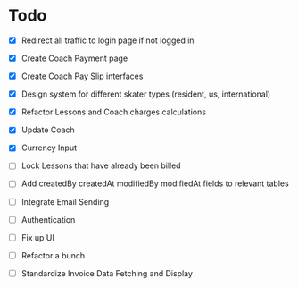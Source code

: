 # Todo

- [x] Redirect all traffic to login page if not logged in
- [x] Create Coach Payment page
- [x] Create Coach Pay Slip interfaces 
- [x] Design system for different skater types (resident, us, international)
- [x] Refactor Lessons and Coach charges calculations
- [x] Update Coach 
- [x] Currency Input
- [ ] Lock Lessons that have already been billed
- [ ] Add createdBy createdAt modifiedBy modifiedAt fields to relevant tables
- [ ] Integrate Email Sending
- [ ] Authentication
- [ ] Fix up UI
- [ ] Refactor a bunch
- [ ] Standardize Invoice Data Fetching and Display


